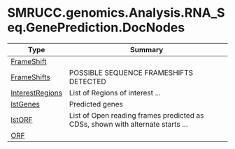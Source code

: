 ﻿
# SMRUCC.genomics.Analysis.RNA_Seq.GenePrediction.DocNodes

|Type|Summary|
|----|-------|
|[FrameShift](./FrameShift.md)||
|[FrameShifts](./FrameShifts.md)|POSSIBLE SEQUENCE FRAMESHIFTS DETECTED|
|[InterestRegions](./InterestRegions.md)|List of Regions of interest ...|
|[lstGenes](./lstGenes.md)|Predicted genes|
|[lstORF](./lstORF.md)|List of Open reading frames predicted as CDSs, shown with alternate starts ...|
|[ORF](./ORF.md)||

